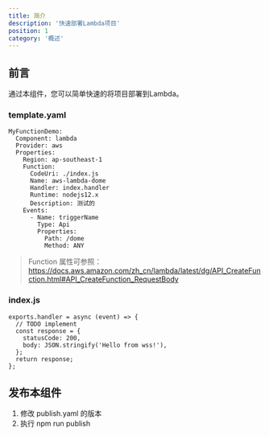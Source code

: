```yaml
---
title: 简介
description: '快速部署Lambda项目'
position: 1
category: '概述'
---
```


## 前言

通过本组件，您可以简单快速的将项目部署到Lambda。

### template.yaml

````
MyFunctionDemo:
  Component: lambda
  Provider: aws
  Properties:
    Region: ap-southeast-1
    Function:
      CodeUri: ./index.js
      Name: aws-lambda-dome
      Handler: index.handler
      Runtime: nodejs12.x
      Description: 测试的
    Events:
      - Name: triggerName
        Type: Api
        Properties:
          Path: /dome
          Method: ANY
````
> Function 属性可参照： https://docs.aws.amazon.com/zh_cn/lambda/latest/dg/API_CreateFunction.html#API_CreateFunction_RequestBody


### index.js

````
exports.handler = async (event) => {
  // TODO implement
  const response = {
    statusCode: 200,
    body: JSON.stringify('Hello from wss!'),
  };
  return response;
};
````

## 发布本组件

1. 修改 publish.yaml 的版本
2. 执行 npm run publish